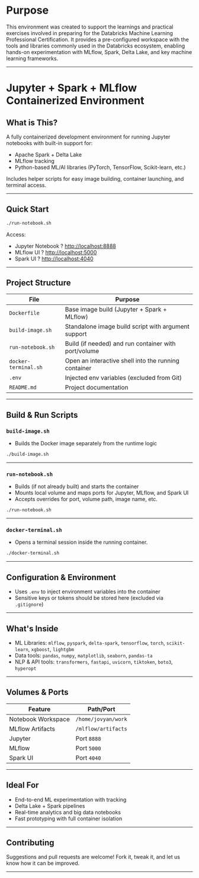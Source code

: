 
# Purpose

This environment was created to support the learnings and practical exercises involved in preparing for the Databricks Machine Learning Professional Certification. It provides a pre-configured workspace with the tools and libraries commonly used in the Databricks ecosystem, enabling hands-on experimentation with MLflow, Spark, Delta Lake, and key machine learning frameworks.

---

# Jupyter + Spark + MLflow Containerized Environment

## What is This?

A fully containerized development environment for running Jupyter notebooks with built-in support for:
- Apache Spark + Delta Lake
- MLflow tracking
- Python-based ML/AI libraries (PyTorch, TensorFlow, Scikit-learn, etc.)

Includes helper scripts for easy image building, container launching, and terminal access.

---

## Quick Start

```bash
./run-notebook.sh
```

Access:
- Jupyter Notebook ? [http://localhost:8888](http://localhost:8888)
- MLflow UI ? [http://localhost:5000](http://localhost:5000)
- Spark UI ? [http://localhost:4040](http://localhost:4040)

---

## Project Structure

| File                  | Purpose                                               |
|-----------------------|-------------------------------------------------------|
| `Dockerfile`          | Base image build (Jupyter + Spark + MLflow)           |
| `build-image.sh`      | Standalone image build script with argument support   |
| `run-notebook.sh`     | Build (if needed) and run container with port/volume  |
| `docker-terminal.sh`  | Open an interactive shell into the running container  |
| `.env`                | Injected env variables (excluded from Git)            |
| `README.md`           | Project documentation                                 |

---

## Build & Run Scripts

### `build-image.sh`
- Builds the Docker image separately from the runtime logic

```bash
./build-image.sh
```

---

### `run-notebook.sh`
- Builds (if not already built) and starts the container
- Mounts local volume and maps ports for Jupyter, MLflow, and Spark UI
- Accepts overrides for port, volume path, image name, etc.

```bash
./run-notebook.sh
```

---

### `docker-terminal.sh`
- Opens a terminal session inside the running container.

```bash
./docker-terminal.sh
```

---

## Configuration & Environment

- Uses `.env` to inject environment variables into the container
- Sensitive keys or tokens should be stored here (excluded via `.gitignore`)

---

## What's Inside

- ML Libraries: `mlflow`, `pyspark`, `delta-spark`, `tensorflow`, `torch`, `scikit-learn`, `xgboost`, `lightgbm`
- Data tools: `pandas`, `numpy`, `matplotlib`, `seaborn`, `pandas-ta`
- NLP & API tools: `transformers`, `fastapi`, `uvicorn`, `tiktoken`, `boto3`, `hyperopt`

---

## Volumes & Ports

| Feature            | Path/Port                       |
|--------------------|----------------------------------|
| Notebook Workspace | `/home/jovyan/work`             |
| MLflow Artifacts   | `/mlflow/artifacts`             |
| Jupyter            | Port `8888`                     |
| MLflow             | Port `5000`                     |
| Spark UI           | Port `4040`                     |

---

## Ideal For

- End-to-end ML experimentation with tracking
- Delta Lake + Spark pipelines
- Real-time analytics and big data notebooks
- Fast prototyping with full container isolation

---

## Contributing

Suggestions and pull requests are welcome! Fork it, tweak it, and let us know how it can be improved.

---
```